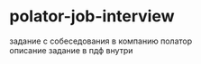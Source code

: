 # polator-job-interview  
задание с собеседования в компанию полатор  
описание задание в пдф внутри